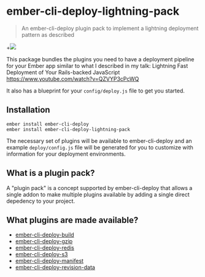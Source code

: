 # ember-cli-deploy-lightning-pack

> An ember-cli-deploy plugin pack to implement a lightning deployment pattern as described

+[![](https://ember-cli-deploy.github.io/ember-cli-deploy-version-badges/plugins/ember-cli-deploy-lightning-pack.svg)](http://ember-cli-deploy.github.io/ember-cli-deploy-version-badges/)

This package bundles the plugins you need to have a deployment pipeline for your Ember app similar to what I described in my talk: Lightning Fast Deployment of Your Rails-backed JavaScript https://www.youtube.com/watch?v=QZVYP3cPcWQ

It also has a blueprint for your `config/deploy.js` file to get you started.

## Installation

```
ember install ember-cli-deploy
ember install ember-cli-deploy-lightning-pack
```

The necessary set of plugins will be available to ember-cli-deploy and an example `deploy/config.js` file will be generated for you to customize with information for your deployment environments.

## What is a plugin pack?

A "plugin pack" is a concept supported by ember-cli-deploy that allows a single addon to make multiple plugins available by adding a single direct depedency to your project.

## What plugins are made available?

* [ember-cli-deploy-build](https://github.com/ember-cli-deploy/ember-cli-deploy-build)
* [ember-cli-deploy-gzip](https://github.com/ember-cli-deploy/ember-cli-deploy-gzip)
* [ember-cli-deploy-redis](https://github.com/ember-cli-deploy/ember-cli-deploy-redis)
* [ember-cli-deploy-s3](https://github.com/ember-cli-deploy/ember-cli-deploy-s3)
* [ember-cli-deploy-manifest](https://github.com/ember-cli-deploy/ember-cli-deploy-manifest)
* [ember-cli-deploy-revision-data](https://github.com/ember-cli-deploy/ember-cli-deploy-revision-data)
